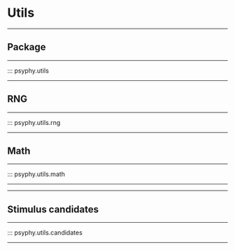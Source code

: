 # Utils
---

## Package
---

::: psyphy.utils

---

## RNG
---

::: psyphy.utils.rng

---

## Math
---

::: psyphy.utils.math

---

---
## Stimulus candidates
---

::: psyphy.utils.candidates

---
